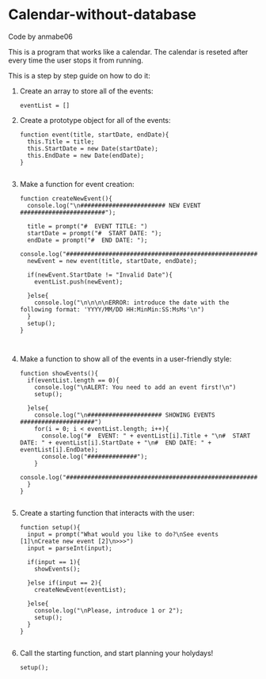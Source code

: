 # Calendar-without-database
Code by anmabe06

This is a program that works like a calendar. The calendar is reseted after every time the user stops it from running.

This is a step by step guide on how to do it:
  1. Create an array to store all of the events:
      ```
      eventList = []
     
  2. Create a prototype object for all of the events:
      ```
      function event(title, startDate, endDate){
        this.Title = title;
        this.StartDate = new Date(startDate);
        this.EndDate = new Date(endDate);
      }
    
  3. Make a function for event creation:
      ```
      function createNewEvent(){
        console.log("\n######################## NEW EVENT ########################");

        title = prompt("#  EVENT TITLE: ")
        startDate = prompt("#  START DATE: ");
        endDate = prompt("#  END DATE: ");
        console.log("###########################################################\n\n");
        newEvent = new event(title, startDate, endDate);

        if(newEvent.StartDate != "Invalid Date"){
          eventList.push(newEvent);

        }else{
          console.log("\n\n\n\nERROR: introduce the date with the following format: 'YYYY/MM/DD HH:MinMin:SS:MsMs'\n")
        }
        setup();
      }

  
  4. Make a function to show all of the events in a user-friendly style:
      ```
      function showEvents(){
        if(eventList.length == 0){
          console.log("\nALERT: You need to add an event first!\n")
          setup();

        }else{
          console.log("\n##################### SHOWING EVENTS #####################")
          for(i = 0; i < eventList.length; i++){
            console.log("#  EVENT: " + eventList[i].Title + "\n#  START DATE: " + eventList[i].StartDate + "\n#  END DATE: " + eventList[i].EndDate);
            console.log("##############");
          }
          console.log("##########################################################");
        }
      }
  
  5. Create a starting function that interacts with the user:
      ```
      function setup(){
        input = prompt("What would you like to do?\nSee events [1]\nCreate new event [2]\n>>>")
        input = parseInt(input);

        if(input == 1){
          showEvents();

        }else if(input == 2){
          createNewEvent(eventList);

        }else{
          console.log("\nPlease, introduce 1 or 2");
          setup();
        }
      }
  
  7. Call the starting function, and start planning your holydays!
      ```
      setup();
